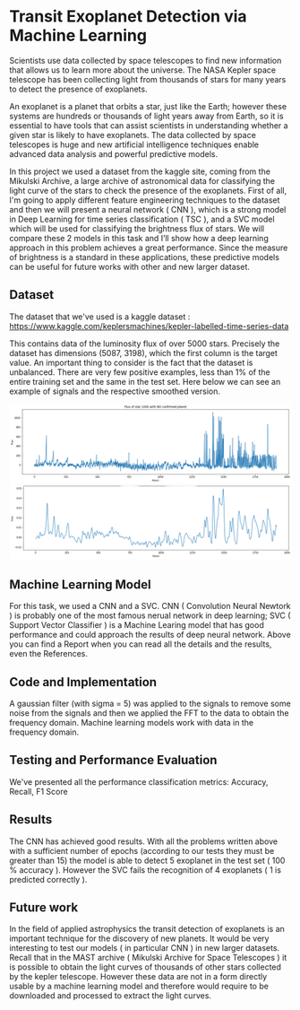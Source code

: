 # Transit Exoplanet Detection via Machine Learning #
Scientists use data collected by space telescopes to find new information that allows us to learn more about the universe. The NASA Kepler space telescope has been collecting light from thousands of stars for many years to detect the presence of exoplanets.

An exoplanet is a planet that orbits a star, just like the Earth; however these systems are hundreds or thousands of light years away from Earth, so it is essential to have tools that can assist scientists in understanding whether a given star is likely to have exoplanets. The data collected by space telescopes is huge and new artificial intelligence techniques enable advanced data analysis and powerful predictive models.

In this project we used a dataset from the kaggle site, coming from the Mikulski Archive, a large archive of astronomical data for classifying the light curve of the stars to check the presence of the exoplanets. First of all, I'm going to apply different feature engineering techniques to the dataset and then we will present a neural network ( CNN ), which is a strong model in Deep Learning for time series classification ( TSC ), and a SVC model which will be used for classifying the brightness flux of stars. We will compare these 2 models in this task and I’ll show how a deep learning approach in this problem achieves a great performance. Since the measure of brightness is a standard in these applications, these predictive models can be useful for future works with other and new larger dataset.

## Dataset ##
The dataset that we've used is a kaggle dataset : https://www.kaggle.com/keplersmachines/kepler-labelled-time-series-data

This contains data of the luminosity flux of over 5000 stars. Precisely the dataset has dimensions (5087, 3198), which the first column is the target value. An important thing to consider is the fact that the dataset is unbalanced. There are very few positive examples, less than 1% of the entire training set and the same in the test set. Here below we can see an example of signals and the respective smoothed version.

![Test Image 1](signal1.png)
![Test Image 1](singall2_gauss.png)

## Machine Learning Model ##
For this task, we used a CNN and a SVC. CNN ( Convolution Neural Newtork ) is probably one of the most famous nerual network in deep learning; SVC ( Support Vector Classifier ) is a Machine Learing model that has good performance and could approach the results of deep neural network. Above you can find a Report when you can read all the details and the results, even the References.

## Code and Implementation ##
A gaussian filter (with sigma = 5) was applied to the signals to remove some noise from the signals and then we applied the FFT to the data to obtain the frequency domain. Machine learning models work with data in the frequency domain.
## Testing and Performance Evaluation ##
We've presented all the performance classification metrics: Accuracy, Recall, F1 Score
## Results ##
The CNN has achieved good results. With all the problems written above with a sufficient number of epochs (according to our tests they must be greater than 15) the model is able to detect 5 exoplanet in the test set ( 100 % accuracy ). However the SVC fails the recognition of 4 exoplanets ( 1 is predicted correctly ).

## Future work ## 
In the field of applied astrophysics the transit detection of exoplanets is an important technique for the discovery of new planets. It would be very interesting to test our models ( in particular CNN ) in new larger datasets. Recall that in the MAST archive ( Mikulski Archive for Space Telescopes ) it is possible to obtain the light curves of thousands of other stars collected by the kepler telescope. However these data are not in a form directly usable by a machine learning model and therefore would require to be downloaded and processed to extract the light curves.
